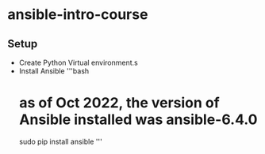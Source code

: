 # ansible-intro-course

## Setup
- Create Python Virtual environment.s
- Install Ansible
    '''bash
    # as of Oct 2022, the version of Ansible installed was ansible-6.4.0
    sudo pip install ansible
    '''
